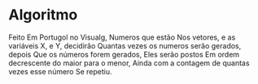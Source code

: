 # Algoritmo
Feito Em Portugol no Visualg, Numeros que estão 
Nos vetores, e as variáveis X, e Y, decidirão
Quantas vezes os numeros serão gerados, depois 
Que os números forem gerados, Eles serão postos
Em ordem decrescente do maior para o menor,
Ainda com a contagem de quantas vezes esse número
Se repetiu.
